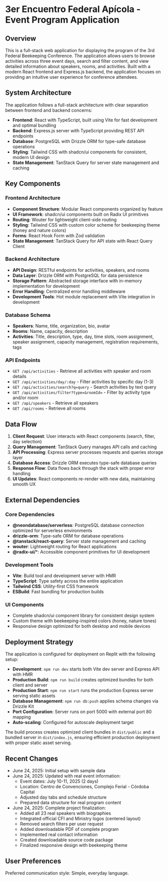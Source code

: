 # 3er Encuentro Federal Apícola - Event Program Application

## Overview

This is a full-stack web application for displaying the program of the 3rd Federal Beekeeping Conference. The application allows users to browse activities across three event days, search and filter content, and view detailed information about speakers, rooms, and activities. Built with a modern React frontend and Express.js backend, the application focuses on providing an intuitive user experience for conference attendees.

## System Architecture

The application follows a full-stack architecture with clear separation between frontend and backend concerns:

- **Frontend**: React with TypeScript, built using Vite for fast development and optimal bundling
- **Backend**: Express.js server with TypeScript providing REST API endpoints
- **Database**: PostgreSQL with Drizzle ORM for type-safe database operations
- **Styling**: Tailwind CSS with shadcn/ui components for consistent, modern UI design
- **State Management**: TanStack Query for server state management and caching

## Key Components

### Frontend Architecture
- **Component Structure**: Modular React components organized by feature
- **UI Framework**: shadcn/ui components built on Radix UI primitives
- **Routing**: Wouter for lightweight client-side routing
- **Styling**: Tailwind CSS with custom color scheme for beekeeping theme (honey and nature colors)
- **Forms**: React Hook Form with Zod validation
- **State Management**: TanStack Query for API state with React Query Client

### Backend Architecture
- **API Design**: RESTful endpoints for activities, speakers, and rooms
- **Data Layer**: Drizzle ORM with PostgreSQL for data persistence
- **Storage Pattern**: Abstracted storage interface with in-memory implementation for development
- **Error Handling**: Centralized error handling middleware
- **Development Tools**: Hot module replacement with Vite integration in development

### Database Schema
- **Speakers**: Name, title, organization, bio, avatar
- **Rooms**: Name, capacity, description
- **Activities**: Title, description, type, day, time slots, room assignment, speaker assignment, capacity management, registration requirements, tags

### API Endpoints
- `GET /api/activities` - Retrieve all activities with speaker and room details
- `GET /api/activities/day/:day` - Filter activities by specific day (1-3)
- `GET /api/activities/search?q=query` - Search activities by text query
- `GET /api/activities/filter?type=&roomId=` - Filter by activity type and/or room
- `GET /api/speakers` - Retrieve all speakers
- `GET /api/rooms` - Retrieve all rooms

## Data Flow

1. **Client Request**: User interacts with React components (search, filter, day selection)
2. **Query Management**: TanStack Query manages API calls and caching
3. **API Processing**: Express server processes requests and queries storage layer
4. **Database Access**: Drizzle ORM executes type-safe database queries
5. **Response Flow**: Data flows back through the stack with proper error handling
6. **UI Updates**: React components re-render with new data, maintaining smooth UX

## External Dependencies

### Core Dependencies
- **@neondatabase/serverless**: PostgreSQL database connection optimized for serverless environments
- **drizzle-orm**: Type-safe ORM for database operations
- **@tanstack/react-query**: Server state management and caching
- **wouter**: Lightweight routing for React applications
- **@radix-ui/***: Accessible component primitives for UI development

### Development Tools
- **Vite**: Build tool and development server with HMR
- **TypeScript**: Type safety across the entire application
- **Tailwind CSS**: Utility-first CSS framework
- **ESBuild**: Fast bundling for production builds

### UI Components
- Complete shadcn/ui component library for consistent design system
- Custom theme with beekeeping-inspired colors (honey, nature tones)
- Responsive design optimized for both desktop and mobile devices

## Deployment Strategy

The application is configured for deployment on Replit with the following setup:

- **Development**: `npm run dev` starts both Vite dev server and Express API with HMR
- **Production Build**: `npm run build` creates optimized bundles for both client and server
- **Production Start**: `npm run start` runs the production Express server serving static assets
- **Database Management**: `npm run db:push` applies schema changes via Drizzle Kit
- **Port Configuration**: Server runs on port 5000 with external port 80 mapping
- **Auto-scaling**: Configured for autoscale deployment target

The build process creates optimized client bundles in `dist/public` and a bundled server in `dist/index.js`, ensuring efficient production deployment with proper static asset serving.

## Recent Changes
- June 24, 2025: Initial setup with sample data
- June 24, 2025: Updated with real event information:
  - Event dates: July 10-11, 2025 (2 days)
  - Location: Centro de Convenciones, Complejo Ferial - Córdoba Capital
  - Adjusted day tabs and schedule structure
  - Prepared data structure for real program content
- June 24, 2025: Complete project finalization:
  - Added all 23 real speakers with biographies
  - Integrated official CFI and Ministry logos (centered layout)
  - Removed search filters per user request
  - Added downloadable PDF of complete program
  - Implemented real contact information
  - Created downloadable source code package
  - Finalized responsive design with beekeeping theme

## User Preferences

Preferred communication style: Simple, everyday language.